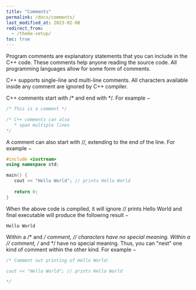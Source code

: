 ```yaml
---
title: "Comments"
permalink: /docs/comments/
last_modified_at: 2023-02-08
redirect_from:
  - /theme-setup/
toc: true
---
```

Program comments are explanatory statements that you can include in the C++ code. These comments help anyone reading the source code. All programming languages allow for some form of comments.

C++ supports single-line and multi-line comments. All characters available inside any comment are ignored by C++ compiler.

C++ comments start with /* and end with */. For example −

```c++
/* This is a comment */

/* C++ comments can also
   * span multiple lines
*/
```

A comment can also start with //, extending to the end of the line. For example −

```c++
#include <iostream>
using namespace std;

main() {
   cout << "Hello World"; // prints Hello World
   
   return 0;
}
```

When the above code is compiled, it will ignore // prints Hello World and final executable will produce the following result −

```
Hello World
```
Within a /* and */ comment, // characters have no special meaning. Within a // comment, /* and */ have no special meaning. Thus, you can "nest" one kind of comment within the other kind. For example −

```c++
/* Comment out printing of Hello World:

cout << "Hello World"; // prints Hello World

*/
```